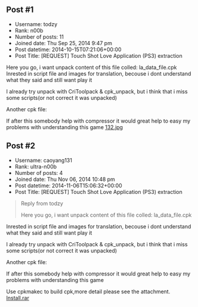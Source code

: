 ## Post #1
- Username: todzy
- Rank: n00b
- Number of posts: 11
- Joined date: Thu Sep 25, 2014 9:47 pm
- Post datetime: 2014-10-15T07:21:06+00:00
- Post Title: [REQUEST] Touch Shot Love Application (PS3) extraction

Here you go, i want unpack content of this file colled: la_data_file.cpk
[](http://fastpic.ru/)
Inrested in script file and images for translation, becouse i dont understand what they said and still want play it

I already try unpack with CriToolpack & cpk_unpack, but i think that i miss some scripts(or not correct it was unpacked)

Another cpk file:
[](http://fastpic.ru/view/63/2014/1015/568755f0ea95d36b2440684a78e31cb7.jpg.html)[](http://fastpic.ru/view/63/2014/1015/ecc7c5e460adf1df8de8cea7e8e76352.jpg.html)

If after this somebody help with compressor it would great help to easy my problems with understanding this game
[132.jpg](https://xentaxbackup.github.io/file/7949_132.jpg)
## Post #2
- Username: caoyang131
- Rank: ultra-n00b
- Number of posts: 4
- Joined date: Thu Nov 06, 2014 10:48 pm
- Post datetime: 2014-11-06T15:06:32+00:00
- Post Title: [REQUEST] Touch Shot Love Application (PS3) extraction

> Reply from todzy
>
> Here you go, i want unpack content of this file colled: la_data_file.cpk

Inrested in script file and images for translation, becouse i dont understand what they said and still want play it

I already try unpack with CriToolpack & cpk_unpack, but i think that i miss some scripts(or not correct it was unpacked)

Another cpk file:


If after this somebody help with compressor it would great help to easy my problems with understanding this game

Use cpkmakec to build cpk,more detail please see the attachment.
[Install.rar](https://xentaxbackup.github.io/file/8043_Install.rar)
